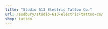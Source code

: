 ```yaml
---
title: "Studio 613 Electric Tattoo Co."
url: /sudbury/studio-613-electric-tattoo-co/
shop: tattoo
---
```

